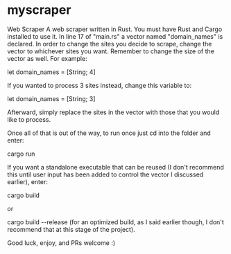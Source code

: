 # myscraper
Web Scraper
A web scraper written in Rust. You must have Rust and Cargo installed to use it.
In line 17 of "main.rs" a vector named "domain_names" is declared. In order to change the sites you decide to scrape, change the vector to whichever sites you want. Remember to change the size of the vector as well. For example:

let domain_names = [String; 4]

If you wanted to process 3 sites instead, change this variable to:

let domain_names = [String; 3]

Afterward, simply replace the sites in the vector with those that you would like to process.

Once all of that is out of the way, to run once just cd into the folder and enter:

cargo run

If you want a standalone executable that can be reused (I don't recommend this until user input has been added to control the vector I discussed earlier), enter:

cargo build

or

cargo build --release (for an optimized build, as I said earlier though, I don't recommend that at this stage of the project).

Good luck, enjoy, and PRs welcome :)
